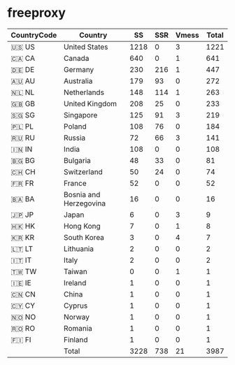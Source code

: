 # freeproxy

|CountryCode|Country|SS|SSR|Vmess|Total|
|  ----  | ----  |  ----  | ----  |  ----  | ----  |
|🇺🇸 US|United States|1218|0|3|1221|
|🇨🇦 CA|Canada|640|0|1|641|
|🇩🇪 DE|Germany|230|216|1|447|
|🇦🇺 AU|Australia|179|93|0|272|
|🇳🇱 NL|Netherlands|148|114|1|263|
|🇬🇧 GB|United Kingdom|208|25|0|233|
|🇸🇬 SG|Singapore|125|91|3|219|
|🇵🇱 PL|Poland|108|76|0|184|
|🇷🇺 RU|Russia|72|66|3|141|
|🇮🇳 IN|India|108|0|0|108|
|🇧🇬 BG|Bulgaria|48|33|0|81|
|🇨🇭 CH|Switzerland|50|24|0|74|
|🇫🇷 FR|France|52|0|0|52|
|🇧🇦 BA|Bosnia and Herzegovina|16|0|0|16|
|🇯🇵 JP|Japan|6|0|3|9|
|🇭🇰 HK|Hong Kong|7|0|1|8|
|🇰🇷 KR|South Korea|3|0|4|7|
|🇱🇹 LT|Lithuania|2|0|0|2|
|🇮🇹 IT|Italy|2|0|0|2|
|🇹🇼 TW|Taiwan|0|0|1|1|
|🇮🇪 IE|Ireland|1|0|0|1|
|🇨🇳 CN|China|1|0|0|1|
|🇨🇾 CY|Cyprus|1|0|0|1|
|🇳🇴 NO|Norway|1|0|0|1|
|🇷🇴 RO|Romania|1|0|0|1|
|🇫🇮 FI|Finland|1|0|0|1|
||Total|3228|738|21|3987|
